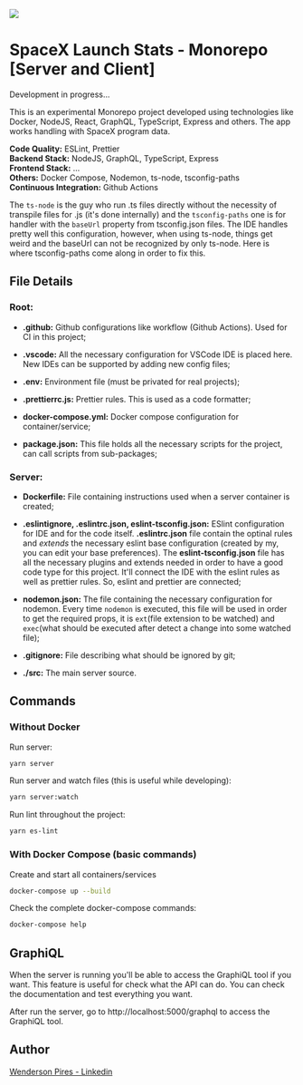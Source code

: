 ![](https://github.com/wpdas/spacex-launch-stats-monorepo/.github/workflows/ci.yml/badge.svg)

# SpaceX Launch Stats - Monorepo [Server and Client]

Development in progress...

This is an experimental Monorepo project developed using technologies like Docker, NodeJS, React, GraphQL, TypeScript, Express and others. The app works handling with SpaceX program data.

**Code Quality:** ESLint, Prettier <br>
**Backend Stack:** NodeJS, GraphQL, TypeScript, Express <br>
**Frontend Stack:** ...<br>
**Others:** Docker Compose, Nodemon, ts-node, tsconfig-paths <br>
**Continuous Integration:** Github Actions

The `ts-node` is the guy who run .ts files directly without the necessity of transpile files for .js (it's done internally) and the `tsconfig-paths` one is for handler with the `baseUrl` property from tsconfig.json files. The IDE handles pretty well this configuration, however, when using ts-node, things get weird and the baseUrl can not be recognized by only ts-node. Here is where tsconfig-paths come along in order to fix this.

## File Details

### Root:

- **.github:** Github configurations like workflow (Github Actions). Used for CI in this project;

- **.vscode:** All the necessary configuration for VSCode IDE is placed here. New IDEs can be supported by adding new config files;

- **.env:** Environment file (must be privated for real projects);

- **.prettierrc.js:** Prettier rules. This is used as a code formatter;

- **docker-compose.yml:** Docker compose configuration for container/service;

- **package.json:** This file holds all the necessary scripts for the project, can call scripts from sub-packages;

### Server:

- **Dockerfile:** File containing instructions used when a server container is created;

- **.eslintignore, .eslintrc.json, eslint-tsconfig.json:** ESlint configuration for IDE and for the code itself. **.eslintrc.json** file contain the optinal rules and _extends_ the necessary eslint base configuration (created by my, you can edit your base preferences). The **eslint-tsconfig.json** file has all the necessary plugins and extends needed in order to have a good code type for this project. It'll connect the IDE with the eslint rules as well as prettier rules. So, eslint and prettier are connected;

- **nodemon.json:** The file containing the necessary configuration for nodemon. Every time `nodemon` is executed, this file will be used in order to get the required props, it is `ext`(file extension to be watched) and `exec`(what should be executed after detect a change into some watched file);

- **.gitignore:** File describing what should be ignored by git;

- **./src:** The main server source.

## Commands

### Without Docker

Run server:

```sh
yarn server
```

Run server and watch files (this is useful while developing):

```sh
yarn server:watch
```

Run lint throughout the project:

```sh
yarn es-lint
```

### With Docker Compose (basic commands)

Create and start all containers/services

```sh
docker-compose up --build
```

Check the complete docker-compose commands:

```sh
docker-compose help
```

## GraphiQL

When the server is running you'll be able to access the GraphiQL tool if you want. This feature is useful for check what the API can do. You can check the documentation and test everything you want.

After run the server, go to http://localhost:5000/graphql to access the GraphiQL tool.

## Author

[Wenderson Pires - Linkedin](https://www.linkedin.com/in/wenderson-pires-silva/)

